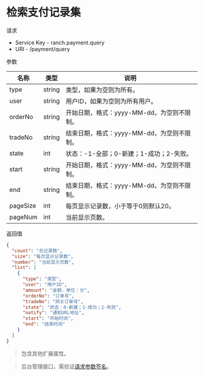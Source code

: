# 检索支付记录集

请求
- Service Key - ranch.payment.query
- URI - /payment/query

参数

|名称|类型|说明|
|---|---|---|
|type|string|类型，如果为空则为所有。|
|user|string|用户ID，如果为空则为所有用户。|
|orderNo|string|开始日期，格式：yyyy-MM-dd，为空则不限制。|
|tradeNo|string|结束日期，格式：yyyy-MM-dd，为空则不限制。|
|state|int|状态：-1-全部；0-新建；1-成功；2-失败。|
|start|string|开始日期，格式：yyyy-MM-dd，为空则不限制。|
|end|string|结束日期，格式：yyyy-MM-dd，为空则不限制。|
|pageSize|int|每页显示记录数，小于等于0则默认20。|
|pageNum|int|当前显示页数。|

返回值
```json
{
  "count": "总记录数",
  "size": "每页显示记录数",
  "number": "当前显示页数",
  "list": [
    {
      "type": "类型",
      "user": "用户ID",
      "amount": "金额，单位：分",
      "orderNo": "订单号",
      "tradeNo": "网关订单号",
      "state": "状态：0-新建；1-成功；2-失败",
      "notify": "通知URL地址",
      "start": "开始时间",
      "end": "结束时间"
    }
  ]
}
```

> 包含其他扩展属性。

> 后台管理接口，需验证[请求参数签名](https://github.com/heisedebaise/tephra/blob/master/tephra-ctrl/doc/sign.md)。
